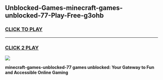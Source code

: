 
## Unblocked-Games-minecraft-games-unblocked-77-Play-Free-g3ohb
<h3>
<a href="https://premium76.site?title=minecraft-games-unblocked-77&ref=10A">CLICK TO PLAY</a></h3>
<hr>

<h3>
<a href="https://premium76.site?title=minecraft-games-unblocked-77&ref=10A">CLICK 2 PLAY</a>
  
</h3>

<a href="https://premium76.site?title=minecraft-games-unblocked-77&ref=10A"><img src="https://clearcache.store/games.png"></a>


**minecraft-games-unblocked-77 games unblocked: Your Gateway to Fun and Accessible Online Gaming**
